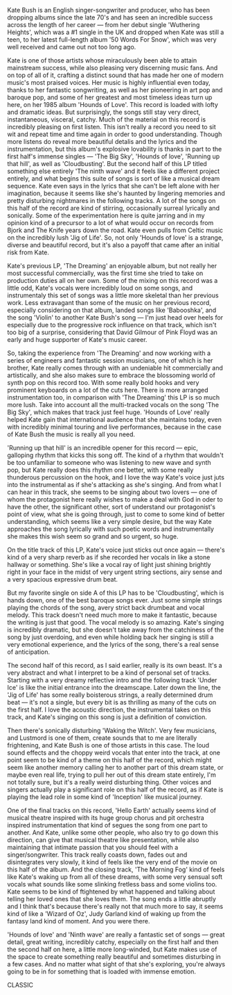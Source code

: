 Kate Bush is an English singer-songwriter and producer, who has been dropping albums since the late 70's and has seen an incredible success across the length of her career — from her debut single 'Wuthering Heights', which was a #1 single in the UK and dropped when Kate was still a teen, to her latest full-length album '50 Words For Snow', which was very well received and came out not too long ago.

Kate is one of those artists whose miraculously been able to attain mainstream success, while also pleasing very discerning music fans. And on top of all of it, crafting a distinct sound that has made her one of modern music's most praised voices. Her music is highly influential even today, thanks to her fantastic songwriting, as well as her pioneering in art pop and baroque pop, and some of her greatest and most timeless ideas turn up here, on her 1985 album 'Hounds of Love'. This record is loaded with lofty and dramatic ideas. But surprisingly, the songs still stay very direct, instantaneous, visceral, catchy. Much of the material on this record is incredibly pleasing on first listen. This isn't really a record you need to sit wit and repeat time and time again in order to good understanding. Though more listens do reveal more beautiful detalis and the lyrics and the instrumentation, but this album's explosive lovability is thanks in part to the first half's immense singles — 'The Big Sky', 'Hounds of love', 'Running up that hill', as well as 'Cloudbusting'. But the second half of this LP titled something else entirely 'The ninth wave' and it feels like a different project entirely, and what begins this suite of songs is sort of like a musical dream sequence. Kate even says in the lyrics that she can't be left alone with her imagination, because it seems like she's haunted by lingering memories and pretty disturbing nightmares in the following tracks. A lot of the songs on this half of the record are kind of stirring, occasionally surreal lyrically and sonically. Some of the experimentation here is quite jarring and in my opinion kind of a precursor to a lot of what would occur on records from Bjork and The Knife years down the road. Kate even pulls from Celtic music on the incredibly lush 'Jig of Life'. So, not only 'Hounds of love' is a strange, diverse and beautiful record, but it's also a payoff that came after an initial risk from Kate.

Kate's previous LP, 'The Dreaming' an enjoyable album, but not really her most successful commercially, was the first time she tried to take on production duties all on her own. Some of the mixing on this record was a little odd, Kate's vocals were incredibly loud on some songs, and instrumentaly this set of songs was a little more skeletal than her previous work. Less extravagant than some of the music on her previous record, especially considering on that album, landed songs like 'Babooshka', and the song 'Violin' to another Kate Bush's song — I'm just head over heels for especially due to the progressive rock influence on that track, which isn't too big of a surprise, considering that David Gilmour of Pink Floyd was an early and huge supporter of Kate's music career.

So, taking the experience from 'The Dreaming' and now working with a series of engineers and fantastic session musicians, one of which is her brother, Kate really comes through with an undeniable hit commercially and artistically, and she also makes sure to embrace the blossoming world of synth pop on this record too. With some really bold hooks and very prominent keyboards on a lot of the cuts here. There is more arranged instrumentation too, in comparison with 'The Dreaming' this LP is so much more lush. Take into account all the multi-tracked vocals on the song 'The Big Sky', which makes that track just feel huge. 'Hounds of Love' really helped Kate gain that international audience that she maintains today, even with incredibly minimal touring and live performances, because in the case of Kate Bush the music is really all you need.

'Running up that hill' is an incredible opener for this record — epic, galloping rhythm that kicks this song off. The kind of a rhythm that wouldn't be too unfamiliar to someone who was listening to new wave and synth pop, but Kate really does this rhythm one better, with some really thunderous percussion on the hook, and I love the way Kate's voice just juts into the instrumental as if she's attacking as she's singing. And from what I can hear in this track, she seems to be singing about two lovers — one of whom the protagonist here really wishes to make a deal with God in oder to have the other, the significant other, sort of understand our protagonist's point of view, what she is going through, just to come to some kind of better understanding, which seems like a very simple desire, but the way Kate approaches the song lyrically with such poetic words and instrumentally she makes this wish seem so grand and so urgent, so huge.

On the title track of this LP, Kate's voice just sticks out once again — there's kind of a very sharp reverb as if she recorded her vocals in like a stone hallway or something. She's like a vocal ray of light just shining brightly right in your face in the midst of very urgent string sections, airy sense and a very spacious expressive drum beat.

But my favorite single on side A of this LP has to be 'Cloudbusting', which is hands down, one of the best baroque songs ever. Just some simple strings playing the chords of the song, avery strict back drumbeat and vocal melody. This track doesn't need much more to make it fantastic, because the writing is just that good. The vocal melody is so amazing. Kate's singing is incredibly dramatic, but she doesn't take away from the catchiness of the song by just overdoing, and even while holding back her singing is still a very emotional experience, and the lyrics of the song, there's a real sense of anticipation.

The second half of this record, as I said earlier, really is its own beast. It's a very abstract and what I interpret to be a kind of personal set of tracks. Starting with a very dreamy reflective intro and the following track 'Under Ice' is like the initial entrance into the dreamscape. Later down the line, the 'Jig of Life' has some really boisterous strings, a really determined drum beat — it's not a single, but every bit is as thrilling as many of the cuts on the first half. I love the acoustic direction, the instrumental takes on this track, and Kate's singing on this song is just a definition of conviction.

Then there's sonically disturbing 'Waking the Witch'. Very few musicians, and Lustmord is one of them, create sounds that to me are literally frightening, and Kate Bush is one of those artists in this case. The loud sound effects and the choppy weird vocals that enter into the track, at one point seem to be kind of a theme on this half of the record, which might seem like another memory calling her to another part of this dream state, or maybe even real life, trying to pull her out of this dream state entirely, I'm not totally sure, but it's a really weird disturbing thing. Other voices and singers actually play a significant role on this half of the record, as if Kate is playing the lead role in some kind of 'Inception' like musical journey.

One of the final tracks on this record, 'Hello Earth' actually seems kind of musical theatre inspired with its huge group chorus and pit orchestra inspired instrumentation that kind of segues the song from one part to another. And Kate, unlike some other people, who also try to go down this direction, can give that musical theatre like presentation, while also maintaining that intimate passion that you should feel with a singer/songwriter. This track really coasts down, fades out and disintegrates very slowly, it kind of feels like the very end of the movie on this half of the album. And the closing track, 'The Morning Fog' kind of feels like Kate's waking up from all of these dreams, with some very sensual soft vocals what sounds like some slinking fretless bass and some violins too. Kate seems to be kind of ftightened by what happened and talking about telling her loved ones that she loves them. The song ends a little abruptly and I think that's because there's really not that much more to say, it seems kind of like a 'Wizard of Oz', Judy Garland kind of waking up from the fantasy land kind of moment. And you were there.

'Hounds of love' and 'Ninth wave' are really a fantastic set of songs — great detail, great writing, incredibly catchy, especially on the first half and then the second half on here, a little more long-winded, but Kate makes use of the space to create something really beautiful and sometimes disturbing in a few cases. And no matter what sight of that she's exploring, you're always going to be in for something that is loaded with immense emotion.

CLASSIC
